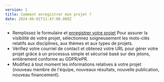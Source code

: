 ```yaml
---
version: 1
title: Comment enregistrer mon projet ?
date: 2024-06-01T11:47:00.000Z
---
```


- Remplissez le formulaire et [enregistrer votre projet](https://IP4SP.org/register) Pour assurer la visibilité de votre projet, sélectionnez soigneusement les mots-clés relatifs aux disciplines, aux thèmes et aux types de projets.
- Vérifiez votre courriel de contact et obtenez votre URL pour gérer votre projet grâce à un processus simple et sécurisé basé sur des jetons, entièrement conforme au GDPR/ePR.
- Modifiez à tout moment les informations relatives à votre projet (nouveau membre de l'équipe, nouveaux résultats, nouvelle publication, nouveau financement).
